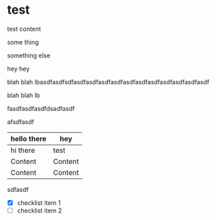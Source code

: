 # test

test content

some thing

something else

hey hey

blah blah lbasdfasdfsdfasdfasdfasdfasdfasdfasdfasdfasdfasdfasdfasdf

blah blah lb

fasdfasdfasdfdsadfasdf

afsdfasdf

| hello there | hey     |
| ----------- | ------- |
| hi there    | test    |
| Content     | Content |
| Content     | Content |

sdfasdf

- [x] checklist item 1
- [ ] checklist item 2
